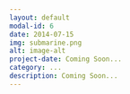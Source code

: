 ```yaml
---
layout: default
modal-id: 6
date: 2014-07-15
img: submarine.png
alt: image-alt
project-date: Coming Soon...
category: ...
description: Coming Soon...
---
```

